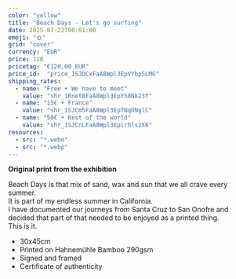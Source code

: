 ```yaml
---
color: "yellow"
title: "Beach Days - Let's go surfing"
date: 2025-07-22T00:01:00
emoji: "🌞"
grid: "cover"
currency: "EUR"
price: 120  
pricetag: "€120,00 EUR"
price_id:  "price_1SJDCxFaA8Wpl3EpVYbpSLMG"
shipping_rates:
  - name: "Free • We have to meet"
    value: "shr_1RnetBFaA8Wpl3EpY58Nk23f"
  - name: "15€ • France"
    value: "shr_1SJCm5FaA8Wpl3EpfNqONglC"
  - name: "50€ • Rest of the world"
    value: "shr_1SJCnLFaA8Wpl3Epirhls2X6"
resources:
  - src: "*.webm"
  - src: "*.webp"
---
```


**Original print from the exhibition**

Beach Days is that mix of sand, wax and sun that we all crave every summer.  
It is part of my endless summer in California.  
I have documented our journeys from Santa Cruz to San Onofre and decided that part of that needed to be enjoyed as a printed thing.  
This is it.  

- 30x45cm
- Printed on Hahnemühle Bamboo 290gsm
- Signed and framed
- Certificate of authenticity

